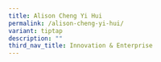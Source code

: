 ```yaml
---
title: Alison Cheng Yi Hui
permalink: /alison-cheng-yi-hui/
variant: tiptap
description: ""
third_nav_title: Innovation & Enterprise
---
```

<p></p>